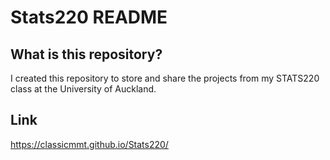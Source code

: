 # Stats220 README

## What is this repository?
I created this repository to store and share the projects from my STATS220 class at the University of Auckland.



## Link
https://classicmmt.github.io/Stats220/
